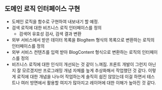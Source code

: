 ## 도메인 로직 인터페이스 구현

- 도메인 로직을 함수로 구현하여 내보내기 할 예정.
- 검색 로직에 대한 비즈니스 로직 인터페이스를 정의
    - 검색어 유효성 검사, 검색 결과 변환
- 외부 서비스에서 받은 데이터 목록을 BlogItem 형식의 목록으로 변환하는 로직의 인터페이스를 정의
- 외부 서비스 컨텐츠를 입력 받아 BlogContent 형식으로 변환하는 로직의 인터페이스를 정의
- 비즈니스 로직에 대한 인식이 개선되는 것 같이 느껴짐. 프론트 개발이 그런지 아닌지 잘 모르겠지만 프로그래밍 개념 자체를 높게 추상화해서 작업했던 것 같다. 이렇게 로직에 대한 개념을 나누어 작업하는게 솔직히 쉽진 않았는데 이걸 하면서 테스트나 여러 방면에서 활용할 여지가 많아지고 레이어에 대한 이해가 높아진 것 같다.
